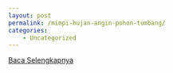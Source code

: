 ```yaml
---
layout: post
permalink: /mimpi-hujan-angin-pohon-tumbang/
categories:
    - Uncategorized
---
```


[Baca Selengkapnya](/01)